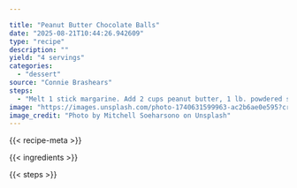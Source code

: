 ```yaml
---

title: "Peanut Butter Chocolate Balls"
date: "2025-08-21T10:44:26.942609"
type: "recipe"
description: ""
yield: "4 servings"
categories:
  - "dessert"
source: "Connie Brashears"
steps:
  - "Melt 1 stick margarine. Add 2 cups peanut butter, 1 lb. powdered sugar, 4 cups Rice Krispies crushed (measure before crushing). Mix well and form into balls. In a double boiler, melt 1/4 bar of paraffin, one 10 oz. pkg. chocolate chips. Dip balls into chocolate mixture with tongs and place on wax paper. Makes 80 to 100 balls. Freezes well"
image: "https://images.unsplash.com/photo-1740631599963-ac2b6ae0e595?crop=entropy&cs=tinysrgb&fit=max&fm=jpg&ixid=M3w3OTQ5MzV8MHwxfHNlYXJjaHwxfHxwZWFudXQlMjBidXR0ZXIlMjBjaG9jb2xhdGUlMjBiYWxscyUyMGZvb2QlMjBkZXNzZXJ0fGVufDF8MHx8fDE3NTU3OTU4NjV8MA&ixlib=rb-4.1.0&q=80&w=1080"
image_credit: "Photo by Mitchell Soeharsono on Unsplash"
---
```


{{< recipe-meta >}}

{{< ingredients >}}

{{< steps >}}
